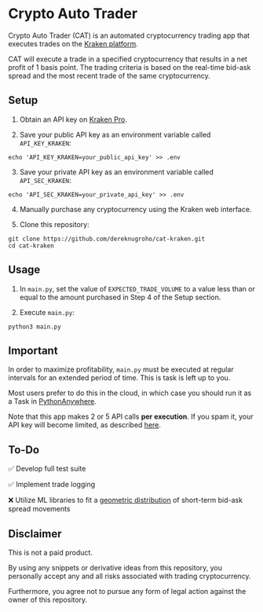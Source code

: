 # Crypto Auto Trader

Crypto Auto Trader (CAT) is an automated cryptocurrency trading app that executes trades on the [Kraken platform](https://www.kraken.com/).

CAT will execute a trade in a specified cryptocurrency that results in a net profit of 1 basis point. The trading criteria is based on the real-time bid-ask spread and the most recent trade of the same cryptocurrency.

## Setup

1. Obtain an API key on [Kraken Pro](https://pro.kraken.com/).

2. Save your public API key as an environment variable called `API_KEY_KRAKEN`:

`echo 'API_KEY_KRAKEN=your_public_api_key' >> .env`

3. Save your private API key as an environment variable called `API_SEC_KRAKEN`:

`echo 'API_SEC_KRAKEN=your_private_api_key' >> .env`

4. Manually purchase any cryptocurrency using the Kraken web interface.

5. Clone this repository:
```
git clone https://github.com/dereknugroho/cat-kraken.git
cd cat-kraken
```

## Usage

1. In `main.py`, set the value of `EXPECTED_TRADE_VOLUME` to a value less than or equal to the amount purchased in Step 4 of the Setup section.

2. Execute `main.py`:
```
python3 main.py
```

## Important

In order to maximize profitability, `main.py` must be executed at regular intervals for an extended period of time. This is task is left up to you.

Most users prefer to do this in the cloud, in which case you should run it as a Task in [PythonAnywhere](https://www.pythonanywhere.com/).

Note that this app makes 2 or 5 API calls **per execution**. If you spam it, your API key will become limited, as described [here](https://docs.kraken.com/api/docs/guides/spot-rest-ratelimits/).

## To-Do

:white_check_mark: Develop full test suite

:white_check_mark: Implement trade logging

:x: Utilize ML libraries to fit a [geometric distribution](https://en.wikipedia.org/wiki/Geometric_distribution) of short-term bid-ask spread movements

## Disclaimer

This is not a paid product.

By using any snippets or derivative ideas from this repository, you personally accept any and all risks associated with trading cryptocurrency.

Furthermore, you agree not to pursue any form of legal action against the owner of this repository.
